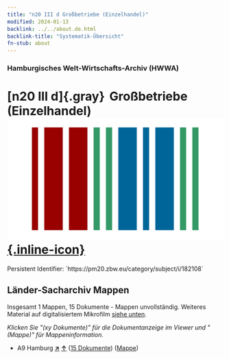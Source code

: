 ```yaml
---
title: "n20 III d Großbetriebe (Einzelhandel)"
modified: 2024-01-13
backlink: ../../about.de.html
backlink-title: "Systematik-Übersicht"
fn-stub: about
---
```


### Hamburgisches Welt-Wirtschafts-Archiv (HWWA)

# [n20 III d]{.gray}&#8201; Großbetriebe (Einzelhandel) &#160; [![Wikidata](/images/Wikidata-logo.svg "Wikidata"){.inline-icon}](http://www.wikidata.org/entity/Q104710950)

<div class="hint">Persistent Identifier: `https://pm20.zbw.eu/category/subject/i/182108`</div>







## Länder-Sacharchiv Mappen






Insgesamt 1 Mappen, 15 Dokumente - Mappen unvollständig. Weiteres Material auf digitalisiertem Mikrofilm [siehe unten](#filmsections).

_Klicken Sie "(xy Dokumente)" für die Dokumentanzeige im Viewer und "(Mappe)" für Mappeninformation._



- A9 Hamburg [**&nearr;**](../../../geo/i/140905/about.de.html "Hamburg (alle Mappen)") [**&uarr;**](../../../geo/about.de.html#A9 "Ländersystematik") (<a href="https://pm20.zbw.eu/iiifview/folder/sh/140905,182108" title="über: Hamburg : Großbetriebe (Einzelhandel)" target="_blank">15 Dokumente</a>) ([Mappe](../../../../folder/sh/1409xx/140905/1821xx/182108/about.de.html))



<a id="filmsections" />













